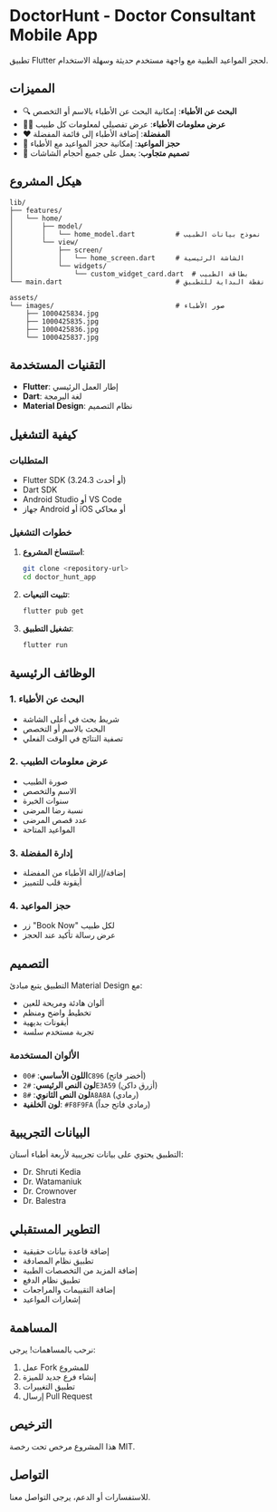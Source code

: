 # DoctorHunt - Doctor Consultant Mobile App

تطبيق Flutter لحجز المواعيد الطبية مع واجهة مستخدم حديثة وسهلة الاستخدام.

## المميزات

- 🔍 **البحث عن الأطباء**: إمكانية البحث عن الأطباء بالاسم أو التخصص
- 👨‍⚕️ **عرض معلومات الأطباء**: عرض تفصيلي لمعلومات كل طبيب
- ❤️ **المفضلة**: إضافة الأطباء إلى قائمة المفضلة
- 📅 **حجز المواعيد**: إمكانية حجز المواعيد مع الأطباء
- 📱 **تصميم متجاوب**: يعمل على جميع أحجام الشاشات

## هيكل المشروع

```
lib/
├── features/
│   └── home/
│       ├── model/
│       │   └── home_model.dart          # نموذج بيانات الطبيب
│       └── view/
│           ├── screen/
│           │   └── home_screen.dart     # الشاشة الرئيسية
│           └── widgets/
│               └── custom_widget_card.dart  # بطاقة الطبيب
└── main.dart                            # نقطة البداية للتطبيق

assets/
└── images/                              # صور الأطباء
    ├── 1000425834.jpg
    ├── 1000425835.jpg
    ├── 1000425836.jpg
    └── 1000425837.jpg
```

## التقنيات المستخدمة

- **Flutter**: إطار العمل الرئيسي
- **Dart**: لغة البرمجة
- **Material Design**: نظام التصميم

## كيفية التشغيل

### المتطلبات

- Flutter SDK (3.24.3 أو أحدث)
- Dart SDK
- Android Studio أو VS Code
- جهاز Android أو iOS أو محاكي

### خطوات التشغيل

1. **استنساخ المشروع**:
   ```bash
   git clone <repository-url>
   cd doctor_hunt_app
   ```

2. **تثبيت التبعيات**:
   ```bash
   flutter pub get
   ```

3. **تشغيل التطبيق**:
   ```bash
   flutter run
   ```

## الوظائف الرئيسية

### 1. البحث عن الأطباء
- شريط بحث في أعلى الشاشة
- البحث بالاسم أو التخصص
- تصفية النتائج في الوقت الفعلي

### 2. عرض معلومات الطبيب
- صورة الطبيب
- الاسم والتخصص
- سنوات الخبرة
- نسبة رضا المرضى
- عدد قصص المرضى
- المواعيد المتاحة

### 3. إدارة المفضلة
- إضافة/إزالة الأطباء من المفضلة
- أيقونة قلب للتمييز

### 4. حجز المواعيد
- زر "Book Now" لكل طبيب
- عرض رسالة تأكيد عند الحجز

## التصميم

التطبيق يتبع مبادئ Material Design مع:
- ألوان هادئة ومريحة للعين
- تخطيط واضح ومنظم
- أيقونات بديهية
- تجربة مستخدم سلسة

### الألوان المستخدمة

- **اللون الأساسي**: `#00C896` (أخضر فاتح)
- **لون النص الرئيسي**: `#2E3A59` (أزرق داكن)
- **لون النص الثانوي**: `#8A8A8A` (رمادي)
- **لون الخلفية**: `#F8F9FA` (رمادي فاتح جداً)

## البيانات التجريبية

التطبيق يحتوي على بيانات تجريبية لأربعة أطباء أسنان:
- Dr. Shruti Kedia
- Dr. Watamaniuk  
- Dr. Crownover
- Dr. Balestra

## التطوير المستقبلي

- إضافة قاعدة بيانات حقيقية
- تطبيق نظام المصادقة
- إضافة المزيد من التخصصات الطبية
- تطبيق نظام الدفع
- إضافة التقييمات والمراجعات
- إشعارات المواعيد

## المساهمة

نرحب بالمساهمات! يرجى:
1. عمل Fork للمشروع
2. إنشاء فرع جديد للميزة
3. تطبيق التغييرات
4. إرسال Pull Request

## الترخيص

هذا المشروع مرخص تحت رخصة MIT.

## التواصل

للاستفسارات أو الدعم، يرجى التواصل معنا.
